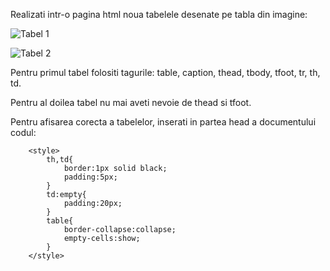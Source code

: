 Realizati intr-o pagina html noua tabelele desenate pe tabla din imagine:


![Tabel 1](https://user-images.githubusercontent.com/38056943/77874265-1d71b800-7255-11ea-8cfb-f0719653b2d0.png)

![Tabel 2](https://user-images.githubusercontent.com/38056943/77874295-2e222e00-7255-11ea-8b9d-445381425ae9.png)

Pentru primul tabel folositi tagurile: table, caption, thead, tbody, tfoot, tr, th, td.

Pentru al doilea tabel nu mai aveti nevoie de thead si tfoot.

Pentru afisarea corecta a tabelelor, inserati in partea head a documentului codul:

```
    <style>
        th,td{
            border:1px solid black;
            padding:5px;
        }
        td:empty{
            padding:20px;
        }
        table{
            border-collapse:collapse;
            empty-cells:show;
        }
    </style>
```
